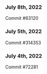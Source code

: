 ### July 8th, 2022

Commit #63120

### July 5th, 2022

Commit #314353


### July 4th, 2022

Commit #72281
